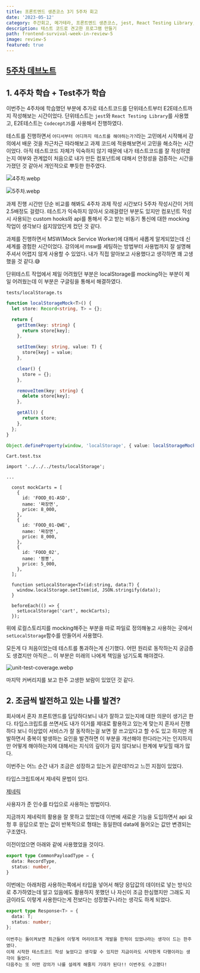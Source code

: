 ```yaml
---
title: 프론트엔드 생존코스 3기 5주차 회고
date: '2023-05-12'
category: 주간회고, 메가테라, 프론트엔드 생존코스, jest, React Testing Library, MSW
description: 테스트 코드로 견고한 프로그램 만들기
path: frontend-survival-week-in-review-5
image: review-5
featured: true
---
```


## [5주차 데브노트](https://jin-11.gitbook.io/jin-devnote/week5)

## 1. 4주차 학습 + Test추가 학습

이번주는 4주차에 학습했던 부분에 추가로 테스트코드를 단위테스트부터 E2E테스트까지 작성해보는 시간이었다.
단위테스트는 `jest`와 `React Testing Library`를 사용했고, E2E테스트는 `CodeceptJS`를 사용해서 진행하였다.

테스트를 진행하면서 `어디서부터 어디까지 테스트를 해야하는가?`라는 고민에서 시작해서 강의에서 배운 것을 차근차근 따라해보고 과제 코드에 적용해보면서 고민을 해소하는 시간이었다.
아직 테스트코드 자체가 익숙하지 않기 때문에 내가 테스트코드를 잘 작성하였는지 여부와 관계없이 처음으로 내가 만든 컴포넌트에 대해서 안정성을 검증하는 시간을 가졌던 것 같아서 개인적으로 뿌듯한 한주였다.

![4주차.webp](/images/frontend-survival-week-in-review-5/4주차.webp)

![5주차.webp](/images/frontend-survival-week-in-review-5/5주차.webp)

과제 진행 시간만 단순 비교를 해봐도 4주차 과제 작성 시간보다 5주차 작성시간이 거의 2.5배정도 걸렸다.
테스트가 익숙하지 않아서 오래걸렸던 부분도 있지만 컴포넌트 작성시 사용되는 custom hooks와 api를 통해서 주고 받는 비동기 통신에 대한 mocking작업이 생각보다 쉽지않았던게 컸던 것 같다.

과제를 진행하면서 MSW(Mock Service Worker)에 대해서 새롭게 알게되었는데 신세계를 경험한 시간이었다.
강의에서 msw를 세팅하는 방법부터 사용법까지 잘 설명해주셔서 어렵지 않게 사용할 수 있었다. 내가 직접 알아보고 사용했다고 생각하면 꽤 고생했을 것 같다.😅

단위테스트 작업에서 제일 어려웠던 부분은 localStorage를 mocking하는 부분이 제일 어려웠는데 이 부분은 구글링을 통해서 해결하였다.

`tests/localStorage.ts`

```ts
function localStorageMock<T>() {
  let store: Record<string, T> = {};

  return {
    getItem(key: string) {
      return store[key];
    },

    setItem(key: string, value: T) {
      store[key] = value;
    },

    clear() {
      store = {};
    },

    removeItem(key: string) {
      delete store[key];
    },

    getAll() {
      return store;
    },
  };
}

Object.defineProperty(window, 'localStorage', { value: localStorageMock() });
```

`Cart.test.tsx`

```tsx
import '../../../tests/localStorage';

...

  const mockCarts = [
    {
      id: 'FOOD_01-ASD',
      name: '짜장면',
      price: 8_000,
    },
    {
      id: 'FOOD_01-QWE',
      name: '짜장면',
      price: 8_000,
    },
    {
      id: 'FOOD_02',
      name: '짬뽕',
      price: 5_000,
    },
  ];

  function setLocalStorage<T>(id:string, data:T) {
    window.localStorage.setItem(id, JSON.stringify(data));
  }

  beforeEach(() => {
    setLocalStorage('cart', mockCarts);
  });
```

위에 로컬스토리지를 mocking해주는 부분을 따로 파일로 정의해놓고 사용하는 곳에서 `setLocalStorage`함수를 만들어서 사용했다.

모든게 다 처음이었는데 테스트를 통과하는게 신기했다. 어떤 원리로 동작하는지 궁금증도 생겼지만 아직은... 이 부분은 미래의 나에게 책임을 넘기도록 해야겠다.

![unit-test-coverage.webp](/images/frontend-survival-week-in-review-5/unit-test-coverage.webp)

마지막 커버리지를 보고 한주 고생한 보람이 있었던 것 같다.

## 2. 조금씩 발전하고 있는 나를 발견?

회사에서 혼자 프론트앤드를 담당하다보니 내가 잘하고 있는지에 대한 의문이 생기곤 한다.
타입스크립트를 쓰면서도 내가 이거를 제대로 활용하고 있는게 맞는지 혼자서 진행하다 보니 이상없이 서비스가 잘 동작하는걸 보면 잘 쓰고있다고 할 수도 있고 하지만 개발하면서
중복이 발생하는 요인을 발견하면 이 부분을 개선해야 한다라는거는 인지하지만 어떻게 해야하는지에 대해서는 지식의 깊이가 깊지 않다보니 한계에 부딪힐 때가 많다.

이번주는 어느 순간 내가 조금은 성장하고 있는거 같은데?라고 느낀 지점이 있었다.

타입스크립트에서 제네릭 문법이 있다.

[제네릭](https://www.typescriptlang.org/ko/docs/handbook/2/generics.html)

사용자가 준 인수를 타입으로 사용하는 방법이다.

지금까지 제네릭의 활용을 잘 못하고 있었는데 이번에 새로운 기능을 도입하면서 api 요청 후 응답으로 받는 값이 반복적으로 형태는 동일한데 data에 들어오는 값만 변경되는 구조였다.

이전이었으면 아래와 같에 사용했었을 것이다.

```ts
export type CommonPayloadType = {
  data: RecordType,
  status: number,
}
```

이번에는 아래처럼 사용하는쪽에서 타입을 넣어서 해당 응답값의 데이터로 넣는 방식으로 추가하였는데 알고 있음에도 활용하지 못했던 나 자신이 조금 한심했지만 그래도 지금이라도 이렇게 사용한다는게
전보다는 성장했구나라는 생각도 하게 되었다.

```ts
export type Response<T> = {
  data: T;
  status: number;
};
```

`이번주는 돌이켜보면 최근들어 이렇게 머리아프게 개발을 한적이 있었나라는 생각이 드는 한주였다.`<br />
`이제 시작한 테스트코드 작성 늦었다고 생각할 수 있지만 지금이라도 시작한게 다행이라는 생각이 들었다.`<br />
`다음주는 또 어떤 강의가 나를 설레게 해줄지 기대가 된다!! 이번주도 수고했다!`<br />
